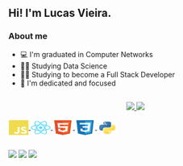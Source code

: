 ## Hi! I'm Lucas Vieira.

### About me
  * :computer: I'm graduated in Computer Networks
  * :man_student: Studying Data Science
  * :man_technologist: Studying to become a Full Stack Developer
  * :dart: I'm dedicated and focused

##

<div align="center">
  <a href="https://github.com/lucavieira">
   <img height="180em" src="https://github-readme-stats-git-masterrstaa-rickstaa.vercel.app/api?username=lucavieira&show_icons=true&theme=radical&include_all_commits=true&count_private=true"/>
<!--   <img height="180em" src="https://github-readme-stats.vercel.app/api?username=lucavieira&show_icons=true&theme=radical&include_all_commits=true&count_private=true"/> -->
  <img height="180em" src="https://github-readme-stats-git-masterrstaa-rickstaa.vercel.app/api/top-langs/?username=lucavieira&layout=compact&langs_count=8&theme=tokyonight"/>
</div>
  
<div style="display: inline_block"><br>
  <img align="center" alt="Luca-Js" height="30" width="40" src="https://raw.githubusercontent.com/devicons/devicon/master/icons/javascript/javascript-plain.svg">
  <img align="center" alt="Luca-React" height="30" width="40" src="https://raw.githubusercontent.com/devicons/devicon/master/icons/react/react-original.svg">
  <img align="center" alt="Luca-HTML" height="30" width="40" src="https://raw.githubusercontent.com/devicons/devicon/master/icons/html5/html5-original.svg">
  <img align="center" alt="Luca-CSS" height="30" width="40" src="https://raw.githubusercontent.com/devicons/devicon/master/icons/css3/css3-original.svg">
  <img align="center" alt="Luca-Python" height="30" width="40" src="https://raw.githubusercontent.com/devicons/devicon/master/icons/python/python-original.svg">
</div>
  
  
  ##
  
<div> 
  <a href="https://www.instagram.com/_lucass_vieira_/" target="_blank"><img src="https://img.shields.io/badge/-Instagram-%23E4405F?style=for-the-badge&logo=instagram&logoColor=white" target="_blank"></a>
  <a href = "mailto:lukasveras14@gmail.com"><img src="https://img.shields.io/badge/-Gmail-%23333?style=for-the-badge&logo=gmail&logoColor=white" target="_blank"></a>
  <a href="https://www.linkedin.com/in/lucas-vieira-dev/" target="_blank"><img src="https://img.shields.io/badge/-LinkedIn-%230077B5?style=for-the-badge&logo=linkedin&logoColor=white" target="_blank"></a> 
</div>
